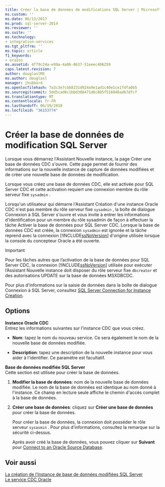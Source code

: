 ```yaml
---
title: Créer la base de données de modifications SQL Server | Microsoft Docs
ms.custom: ''
ms.date: 06/13/2017
ms.prod: sql-server-2014
ms.reviewer: ''
ms.suite: ''
ms.technology:
- integration-services
ms.tgt_pltfrm: ''
ms.topic: article
f1_keywords:
- oraIns
ms.assetid: 4f79c24a-e99a-4a06-8637-51eeec406259
caps.latest.revision: 7
author: douglaslMS
ms.author: douglasl
manager: jhubbard
ms.openlocfilehash: 7a3c3e7cbb8231d924a9e1ad1c40e1ce1fdfa0b5
ms.sourcegitcommit: 5dd5cad0c1bbd308471d6c885f516948ad67dfcf
ms.translationtype: MT
ms.contentlocale: fr-FR
ms.lasthandoff: 06/19/2018
ms.locfileid: "36153774"
---
```

# <a name="create-the-sql-server-change-database"></a>Créer la base de données de modification SQL Server
  Lorsque vous démarrez l'Assistant Nouvelle instance, la page Créer une base de données CDC s'ouvre. Cette page permet de fournir des informations sur la nouvelle instance de capture de données modifiées et de créer une nouvelle base de données de modification.  
  
 Lorsque vous créez une base de données CDC, elle est activée pour SQL Server CDC et cette activation requiert une connexion membre du rôle serveur fixe `sysadmin` .  
  
 Lorsqu'un utilisateur qui démarre l'Assistant Création d'une instance Oracle CDC n'est pas membre du rôle serveur fixe `sysadmin` , la boîte de dialogue Connexion à SQL Server s'ouvre et vous invite à entrer les informations d'identification pour un membre du rôle sysadmin de façon à effectuer la tâche Activer la base de données pour SQL Server CDC. Lorsque la base de données CDC est créée, la connexion `sysadmin` est ignorée et la tâche reprend avec la connexion [!INCLUDE[ssNoVersion](../../includes/ssnoversion-md.md)] d'origine utilisée lorsque la console du concepteur Oracle a été ouverte.  
  
> [!IMPORTANT]  
>  Pour les tâches autres que l’activation de la base de données pour SQL Server CDC, la connexion [!INCLUDE[ssNoVersion](../../includes/ssnoversion-md.md)] utilisée pour exécuter l’Assistant Nouvelle instance doit disposer du rôle serveur fixe `dbcreator` et des autorisations UPDATE sur la base de données MSXDBCDC.  
  
 Pour plus d'informations sur la saisie de données dans la boîte de dialogue Connexion à SQL Server, consultez [SQL Server Connection for Instance Creation](sql-server-connection-for-instance-creation.md).  
  
## <a name="options"></a>Options  
 **Instance Oracle CDC**  
 Entrez les informations suivantes sur l'instance CDC que vous créez.  
  
-   **Nom**: tapez le nom du nouveau service. Ce sera également le nom de la nouvelle base de données modifiée.  
  
-   **Description**: tapez une description de la nouvelle instance pour vous aider à l'identifier. Ce paramètre est facultatif.  
  
 **Base de données modifiée SQL Server**  
 Cette section est utilisée pour créer la base de données.  
  
1.  **Modifier la base de données**: nom de la nouvelle base de données modifiée. Le nom de la base de données est identique au nom donné à l'instance. Ce champ en lecture seule affiche le chemin d'accès complet à la base de données.  
  
2.  **Créer une base de données**: cliquez sur **Créer une base de données** pour créer la base de données.  
  
     Pour créer la base de données, la connexion doit posséder le rôle serveur `sysasmin` . Pour plus d'informations, consultez la remarque sur la sécurité ci-dessus.  
  
     Après avoir créé la base de données, vous pouvez cliquer sur **Suivant** pour [Connect to an Oracle Source Database](connect-to-an-oracle-source-database.md).  
  
## <a name="see-also"></a>Voir aussi  
 [La création de l’Instance de base de données modifiées SQL Server](how-to-create-the-sql-server-change-database-instance.md)   
 [Le service CDC Oracle](the-oracle-cdc-service.md)  
  
  